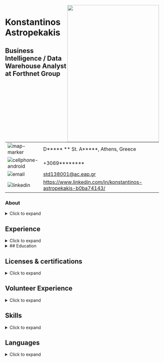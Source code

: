 <img align="right" width="300" height="448" src="https://github.com/std138001/desktop-tutorial/blob/master/profile_photo_scaled.jpg">

# Konstantinos Astropekakis
## Business Intelligence / Data Warehouse Analyst at Forthnet Group

| | |
|---|---|
| ![map-marker](https://github.com/std138001/desktop-tutorial/blob/master/map-marker.png) | D*****  ** St. A*****, Athens, Greece |
| ![cellphone-android](https://github.com/std138001/desktop-tutorial/blob/master/cellphone-android.png) | +3069******** |
| ![email](https://github.com/std138001/desktop-tutorial/blob/master/email.png) | std138001@ac.eap.gr |
| ![linkedin](https://github.com/std138001/desktop-tutorial/blob/master/linkedin.png) | https://www.linkedin.com/in/konstantinos-astropekakis-b0ba74143/ |

### About
<details>
<summary>Click to expand</summary>
Experienced Business Intelligence Analyst with a demonstrated history of working in the telecommunications industry. Skilled in Oracle Database, PL/SQL, MySQL, Sybase, Oracle ODI, BI Publisher and Infoview. Strong research professional. Currenltly studying in a Master of Science - MS focused in Pervasive and Mobile Computing Systems Msc from Hellenic Open University.
</details>


## Experience

<details>
<summary>Click to expand</summary>

<details>
  <summary>Forthnet Group</summary>
  
| Position | Duration |
| --- | --- |
| Business Intelligence / Data Warehouse Analyst | Aug 2018 - Present |
| 2nd Level Tech Support | Oct 2016 - Aug 2018 |
| 1st Level Tech Support | Oct 2013 - Oct 2016 |

</details>

<details>
  <summary>e-fashion.gr</summary>
  
| Position | Duration |
| --- | --- |
| Site Administrator | Jul 2011 - Aug 2012 |

</details>

<details>
  <summary>P.C. Podimatas AudioVisual S.A.</summary>
  
| Position | Duration |
| --- | --- |
| IT Support | Sep 2009 - Jun 2011 |

</details>

<details>
  <summary>Oxygono Live</summary>
  
| Position | Duration |
| --- | --- |
| Site Administrator | Oct 2007 - May 2008 |

</details>

<details>
  <summary>Delta Cucine</summary>
  
| Position | Duration |
| --- | --- |
| Customer Service | Sep 2004 - Aug 2007 |

</details>

<details>
  <summary>OTE Group Inc</summary>
  
| Position | Duration |
| --- | --- |
| Customer Service | Feb 1998 - Mar 2000 |

</details>

</details>


<details>
<summary> ## Education </summary>
</details>

## Licenses & certifications

<details>
<summary>Click to expand</summary>
</details>

## Volunteer Experience

<details>
<summary>Click to expand</summary>
</details>

## Skills

<details>
<summary>Click to expand</summary>
</details>

## Languages
<details>
<summary>Click to expand</summary>
</details>
